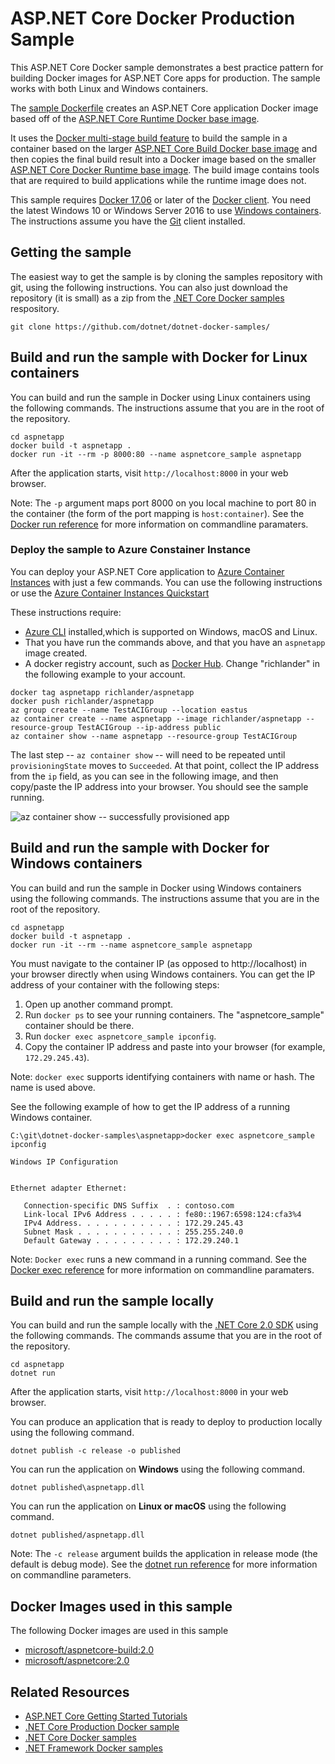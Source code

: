 # ASP.NET Core Docker Production Sample

This ASP.NET Core Docker sample demonstrates a best practice pattern for building Docker images for ASP.NET Core apps for production. The sample works with both Linux and Windows containers.

The [sample Dockerfile](Dockerfile) creates an ASP.NET Core application Docker image based off of the [ASP.NET Core Runtime Docker base image](https://hub.docker.com/r/microsoft/aspnetcore/).

It uses the [Docker multi-stage build feature](https://github.com/dotnet/announcements/issues/18) to build the sample in a container based on the larger [ASP.NET Core Build Docker base image](https://hub.docker.com/r/microsoft/aspnetcore-build/) and then copies the final build result into a Docker image based on the smaller [ASP.NET Core Docker Runtime base image](https://hub.docker.com/r/microsoft/aspnetcore/). The build image contains tools that are required to build applications while the runtime image does not.

This sample requires [Docker 17.06](https://docs.docker.com/release-notes/docker-ce) or later of the [Docker client](https://www.docker.com/products/docker). You need the latest Windows 10 or Windows Server 2016 to use [Windows containers](http://aka.ms/windowscontainers). The instructions assume you have the [Git](https://git-scm.com/downloads) client installed.

## Getting the sample

The easiest way to get the sample is by cloning the samples repository with git, using the following instructions. You can also just download the repository (it is small) as a zip from the [.NET Core Docker samples](https://github.com/dotnet/dotnet-docker-samples/) respository.

```console
git clone https://github.com/dotnet/dotnet-docker-samples/
```

## Build and run the sample with Docker for Linux containers

You can build and run the sample in Docker using Linux containers using the following commands. The instructions assume that you are in the root of the repository.

```console
cd aspnetapp
docker build -t aspnetapp .
docker run -it --rm -p 8000:80 --name aspnetcore_sample aspnetapp
```

After the application starts, visit `http://localhost:8000` in your web browser.

Note: The `-p` argument maps port 8000 on you local machine to port 80 in the container (the form of the port mapping is `host:container`). See the [Docker run reference](https://docs.docker.com/engine/reference/commandline/run/) for more information on commandline paramaters.

### Deploy the sample to Azure Constainer Instance

You can deploy your ASP.NET Core application to [Azure Container Instances](https://azure.microsoft.com/en-us/blog/announcing-azure-container-instances/) with just a few commands. You can use the following instructions or use the [Azure Container Instances Quickstart](https://docs.microsoft.com/azure/container-instances/container-instances-quickstart)

These instructions require:

* [Azure CLI](https://docs.microsoft.com/en-us/cli/azure/install-azure-cli) installed,which is supported on Windows, macOS and Linux.
* That you have run the commands above, and that you have an `aspnetapp` image created.
* A docker registry account, such as [Docker Hub](https://hub.docker.com/). Change "richlander" in the following example to your account.

```console
docker tag aspnetapp richlander/aspnetapp
docker push richlander/aspnetapp
az group create --name TestACIGroup --location eastus
az container create --name aspnetapp --image richlander/aspnetapp --resource-group TestACIGroup --ip-address public
az container show --name aspnetapp --resource-group TestACIGroup
```

The last step -- `az container show` -- will need to be repeated until `provisioningState` moves to `Succeeded`. At that point, collect the IP address from the `ip` field, as you can see in the following image, and then copy/paste the IP address into your browser. You should see the sample running.

![az container show -- successfully provisioned app](https://user-images.githubusercontent.com/2608468/29669868-b492c4e8-8899-11e7-82cc-d3ae1262a080.png)

## Build and run the sample with Docker for Windows containers

You can build and run the sample in Docker using Windows containers using the following commands. The instructions assume that you are in the root of the repository.

```console
cd aspnetapp
docker build -t aspnetapp .
docker run -it --rm --name aspnetcore_sample aspnetapp
```

You must navigate to the container IP (as opposed to http://localhost) in your browser directly when using Windows containers. You can get the IP address of your container with the following steps:

1. Open up another command prompt.
1. Run `docker ps` to see your running containers. The "aspnetcore_sample" container should be there.
1. Run `docker exec aspnetcore_sample ipconfig`.
1. Copy the container IP address and paste into your browser (for example, `172.29.245.43`).

Note: `docker exec` supports identifying containers with name or hash. The name is used above.

See the following example of how to get the IP address of a running Windows container.

```console
C:\git\dotnet-docker-samples\aspnetapp>docker exec aspnetcore_sample ipconfig

Windows IP Configuration


Ethernet adapter Ethernet:

   Connection-specific DNS Suffix  . : contoso.com
   Link-local IPv6 Address . . . . . : fe80::1967:6598:124:cfa3%4
   IPv4 Address. . . . . . . . . . . : 172.29.245.43
   Subnet Mask . . . . . . . . . . . : 255.255.240.0
   Default Gateway . . . . . . . . . : 172.29.240.1
```

Note: `Docker exec` runs a new command in a running command. See the [Docker exec reference](https://docs.docker.com/engine/reference/commandline/exec/) for more information on commandline paramaters.

## Build and run the sample locally

You can build and run the sample locally with the [.NET Core 2.0 SDK](https://www.microsoft.com/net/download/core) using the following commands. The commands assume that you are in the root of the repository.

```console
cd aspnetapp
dotnet run
```

After the application starts, visit `http://localhost:8000` in your web browser.

You can produce an application that is ready to deploy to production locally using the following command.

```console
dotnet publish -c release -o published
```

You can run the application on **Windows** using the following command.

```console
dotnet published\aspnetapp.dll
```

You can run the application on **Linux or macOS** using the following command.

```console
dotnet published/aspnetapp.dll
```

Note: The `-c release` argument builds the application in release mode (the default is debug mode). See the [dotnet run reference](https://docs.microsoft.com/dotnet/core/tools/dotnet-run) for more information on commandline parameters.

## Docker Images used in this sample

The following Docker images are used in this sample

* [microsoft/aspnetcore-build:2.0](https://hub.docker.com/r/microsoft/aspnetcore-build)
* [microsoft/aspnetcore:2.0](https://hub.docker.com/r/microsoft/aspnetcore/)

## Related Resources

* [ASP.NET Core Getting Started Tutorials](https://www.asp.net/get-started)
* [.NET Core Production Docker sample](../dotnetapp-prod/README.md)
* [.NET Core Docker samples](../README.md)
* [.NET Framework Docker samples](https://github.com/Microsoft/dotnet-framework-docker-samples)
